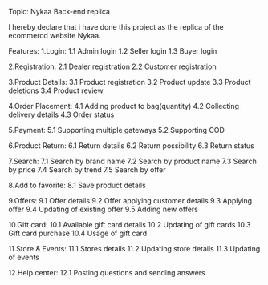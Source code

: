 Topic: Nykaa Back-end replica

I hereby declare that i have done this project as the replica of the ecommercd website Nykaa.

Features:
1.Login:
  1.1 Admin login
  1.2 Seller login
  1.3 Buyer login
  
2.Registration:
  2.1 Dealer registration
  2.2 Customer registration
  
3.Product Details:
  3.1 Product registration
  3.2 Product update
  3.3 Product deletions
  3.4 Product review
  
4.Order Placement:
  4.1 Adding product to bag(quantity)
  4.2 Collecting delivery details
  4.3 Order status
  
5.Payment:
  5.1 Supporting multiple gateways
  5.2 Supporting COD
  
6.Product Return:
  6.1 Return details
  6.2 Return possibility
  6.3 Return status
   
7.Search:
  7.1 Search by brand name
  7.2 Search by product name
  7.3 Search by price
  7.4 Search by trend
  7.5 Search by offer
   
8.Add to favorite:
  8.1 Save product details
  
9.Offers:
  9.1 Offer details
  9.2 Offer applying customer details
  9.3 Applying offer
  9.4 Updating of existing offer
  9.5 Adding new offers
  
10.Gift card:
  10.1 Available gift card details
  10.2 Updating of gift cards
  10.3 Gift card purchase
  10.4 Usage of gift card
    
11.Store & Events:
  11.1 Stores details
  11.2 Updating store details
  11.3 Updating of events
  
12.Help center:
  12.1 Posting questions and sending answers
